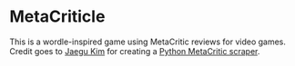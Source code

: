# MetaCriticle

This is a wordle-inspired game using MetaCritic reviews for video games. Credit goes to [Jaegu Kim](https://github.com/JaeguKim) for creating a [Python MetaCritic scraper](https://github.com/JaeguKim/Metacritic-Python-API).
